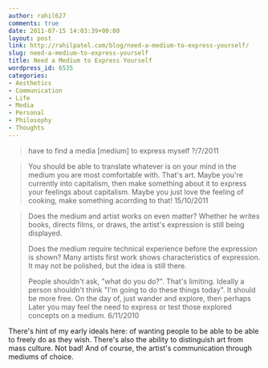 ```yaml
---
author: rahil627
comments: true
date: 2011-07-15 14:03:39+00:00
layout: post
link: http://rahilpatel.com/blog/need-a-medium-to-express-yourself/
slug: need-a-medium-to-express-yourself
title: Need a Medium to Express Yourself
wordpress_id: 6535
categories:
- Aesthetics
- Communication
- Life
- Media
- Personal
- Philosophy
- Thoughts
---
```


<blockquote>have to find a media [medium] to express myself
?/7/2011</blockquote>





<blockquote>You should be able to translate whatever is on your mind in the medium you are most comfortable with. That's art. Maybe you're currently into capitalism, then make something about it to express your feelings about capitalism. Maybe you just love the feeling of cooking, make something acorrding to that!
15/10/2011</blockquote>





<blockquote>Does the medium and artist works on even matter? Whether he writes books, directs films, or draws, the artist's expression is still being displayed.

Does the medium require technical experience before the expression is shown? Many artists first work shows characteristics of expression. It may not be polished, but the idea is still there.

People shouldn't ask, "what do you do?". That's limiting. Ideally a person shouldn't think "I'm going to do these things today". It should be more free. On the day of, just wander and explore, then perhaps Later you may feel the need to express or test those explored concepts on a medium.
6/11/2010</blockquote>



There's hint of my early ideals here: of wanting people to be able to be able to freely do as they wish. There's also the ability to distinguish art from mass culture. Not bad! And of course, the artist's communication through mediums of choice.
